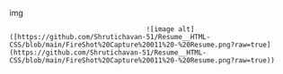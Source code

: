 img

                                      ![image alt]([https://github.com/Shrutichavan-51/Resume__HTML-CSS/blob/main/FireShot%20Capture%20011%20-%20Resume.png?raw=true](https://github.com/Shrutichavan-51/Resume__HTML-CSS/blob/main/FireShot%20Capture%20011%20-%20Resume.png?raw=true))

